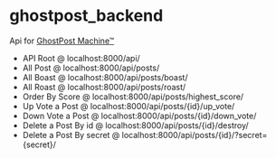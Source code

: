 # ghostpost_backend

Api for [GhostPost Machine™](https://github.com/SlikNik/ghostpost_frontend/tree/master)
* API Root @ localhost:8000/api/
* All Post @ localhost:8000/api/posts/
* All Boast @ localhost:8000/api/posts/boast/
* All Roast @ localhost:8000/api/posts/roast/
* Order By Score @ localhost:8000/api/posts/highest_score/
* Up Vote a Post @ localhost:8000/api/posts/{id}/up_vote/
* Down Vote a Post @ localhost:8000/api/posts/{id}/down_vote/
* Delete a Post By id @ localhost:8000/api/posts/{id}/destroy/
* Delete a Post By secret @ localhost:8000/api/posts/{id}/?secret={secret}/
